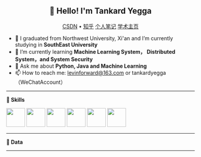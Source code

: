<h2 align="center">👋 Hello! I'm Tankard Yegga</h2>
<p align="center">
  <a href="https://blog.csdn.net/good18Levin?type=blog">CSDN</a> •
  <a href="https://www.zhihu.com/people/yang-luo-hao-ka">知乎</a>
  <a href="https://tankardyegga.netlify.app/">个人笔记</a>
  <a href="">学术主页</a>
</p>


- 🔭 I graduated from Northwest University, Xi'an and I’m currently studying in **SouthEast University**
- 🌱 I’m currently learning **Machine Learning System， Distributed System，and System Security**
- 💬 Ask me about **Python, Java and Machine Learning**
- 📫 How to reach me: levinforward@163.com or tankardyegga （WeChatAccount）

-------

**📝 Skills**
<!--START:Skills-->
<code><img height="50" src="https://simpleicons.org/icons/mysql.svg"></code>
<code><img height="50" src="https://cdn.jsdelivr.net/npm/simple-icons@v5/icons/tensorflow.svg"></code>
<code><img height="50" src="https://cdn.jsdelivr.net/npm/simple-icons@v5/icons/pytorch.svg"></code>
<code><img height="50" src="https://cdn.jsdelivr.net/npm/simple-icons@v5/icons/python.svg"></code>
<code><img height="50" src="https://cdn.jsdelivr.net/npm/simple-icons@v5/icons/java.svg"></code>
<code><img height="50" src="https://cdn.jsdelivr.net/npm/simple-icons@v5/icons/vuedotjs.svg"></code>
<!--END:Skills-->

-------
**📝 Data**
<!--START:Skills-->
<!--
<code>
<a href="https://github.com/anuraghazra/github-readme-stats">
  <img align="center" height="300" width="500" src="https://github-readme-stats.vercel.app/api?username=TankardYegga&show_icons=true&theme=dark"/>
</a>
<a href="https://github.com/anuraghazra/convoychat">
  <img align="center" src="https://github-readme-stats.vercel.app/api/top-langs/?username=TankardYegga&langs_count=8&theme=dark&count_private=truelayout=compact&hide=javascript,html,css,CoffeeScript&card_width=250"/>
 </a>
</code>--!>
<!--END:Skills-->
-------

